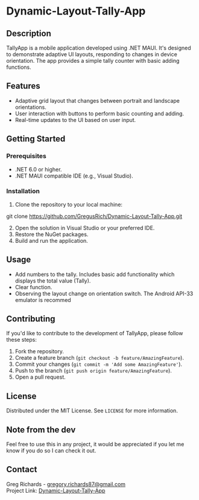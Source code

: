 ﻿# Dynamic-Layout-Tally-App

## Description
TallyApp is a mobile application developed using .NET MAUI. It's designed to demonstrate adaptive UI layouts, responding to changes in device orientation. The app provides a simple tally counter with basic adding functions.

## Features
- Adaptive grid layout that changes between portrait and landscape orientations.
- User interaction with buttons to perform basic counting and adding.
- Real-time updates to the UI based on user input.

## Getting Started

### Prerequisites
- .NET 6.0 or higher.
- .NET MAUI compatible IDE (e.g., Visual Studio).

### Installation
1. Clone the repository to your local machine:

git clone https://github.com/GregusRich/Dynamic-Layout-Tally-App.git

2. Open the solution in Visual Studio or your preferred IDE.
3. Restore the NuGet packages.
4. Build and run the application.

## Usage
- Add numbers to the tally. Includes basic add functionality which displays the total value (Tally). 
- Clear function.
- Observing the layout change on orientation switch. The Android API-33 emulator is recommed

## Contributing
If you'd like to contribute to the development of TallyApp, please follow these steps:
1. Fork the repository.
2. Create a feature branch (`git checkout -b feature/AmazingFeature`).
3. Commit your changes (`git commit -m 'Add some AmazingFeature'`).
4. Push to the branch (`git push origin feature/AmazingFeature`).
5. Open a pull request.

## License
Distributed under the MIT License. See `LICENSE` for more information.

## Note from the dev
Feel free to use this in any project, it would be appreciated if you let me know if you do so I can check it out. 

## Contact
Greg Richards - [gregory.richards87@gmail.com](mailto:gregory.richards87@gmail.com)  
Project Link: [Dynamic-Layout-Tally-App](https://github.com/GregusRich/Dynamic-Layout-Tally-App)
